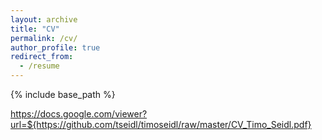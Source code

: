 ```yaml
---
layout: archive
title: "CV"
permalink: /cv/
author_profile: true
redirect_from:
  - /resume
---
```


{% include base_path %}


https://docs.google.com/viewer?url=${https://github.com/tseidl/timoseidl/raw/master/CV_Timo_Seidl.pdf}
